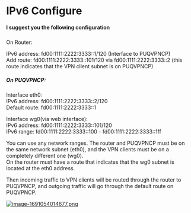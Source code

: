 # IPv6 Configure

**I suggest you the following configuration**

#####   
On Router:

IPv6 address: fd00:1111:2222:3333::1/120 (Interface to PUQVPNCP)  
Add route: fd00:1111:2222:3333::101/120 via fd00:1111:2222:3333::2 (this route indicates that the VPN client subnet is on PUQVPNCP)

##### On PUQVPNCP:

Interface eth0:  
IPv6 address: fd00:1111:2222:3333::2/120  
Default route: fd00:1111:2222:3333::1

Interface wg0(via web interface):  
IPv6 address: fd00:1111:2222:3333::101/120  
IPv6 range: fd00:1111:2222:3333::100 - fd00:1111:2222:3333::1ff

You can use any network ranges. The router and PUQVPNCP must be on the same network subnet (eth0), and the VPN clients must be on a completely different one (wg0).  
On the router must have a route that indicates that the wg0 subnet is located at the eth0 address.

Then incoming traffic to VPN clients will be routed through the router to PUQVPNCP, and outgoing traffic will go through the default route on PUQVPNCP.

[![image-1691054014677.png](https://doc.puq.info/uploads/images/gallery/2023-08/scaled-1680-/image-1691054014677.png)](https://doc.puq.info/uploads/images/gallery/2023-08/image-1691054014677.png)